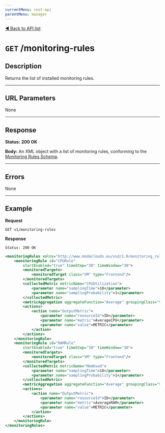 ```yaml
---
currentMenu: rest-api
parentMenu: manager
---
```


[&#9664; Back to API list](.)


# `GET` /monitoring-rules

## Description
Returns the list of installed monitoring rules.

***

## URL Parameters

None

***

## Response

**Status:** **200 OK**

**Body:** An XML object with a list of monitoring rules, conforming to the [Monitoring Rules Schema].

***

## Errors

None

***

## Example
**Request**

	GET v1/monitoring-rules

**Response**

	Status: 200 OK

``` xml
<monitoringRules xmlns="http://www.modaclouds.eu/xsd/1.0/monitoring_rules_schema">
	<monitoringRule id="CPURule"
        startEnabled="true" timeStep="30" timeWindow="30">
        <monitoredTargets>
            <monitoredTarget class="VM" type="Frontend"/>
        </monitoredTargets>
        <collectedMetric metricName="CPUUtilization">
            <parameter name="samplingTime">10</parameter>
            <parameter name="samplingProbability">1</parameter>
        </collectedMetric>
        <metricAggregation aggregateFunction="Average" groupingClass="VM"/>
        <actions>
            <action name="OutputMetric">
                <parameter name="resourceId">ID</parameter>
                <parameter name="metric">AverageCPU</parameter>
                <parameter name="value">METRIC</parameter>
            </action>
        </actions>
    </monitoringRule>
    <monitoringRule id="RAMRule"
        startEnabled="true" timeStep="30" timeWindow="30">
        <monitoredTargets>
            <monitoredTarget class="VM" type="Frontend"/>
        </monitoredTargets>
        <collectedMetric metricName="MemUsed">
            <parameter name="samplingTime">10</parameter>
            <parameter name="samplingProbability">1</parameter>
        </collectedMetric>
        <metricAggregation aggregateFunction="Average" groupingClass="VM"/>
        <actions>
            <action name="OutputMetric">
                <parameter name="resourceId">ID</parameter>
                <parameter name="metric">AverageRAM</parameter>
                <parameter name="value">METRIC</parameter>
            </action>
        </actions>
    </monitoringRule>
</monitoringRules>
```

[Monitoring Rules Schema]: ../../monitoring-rules/
